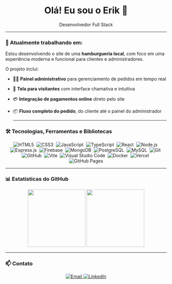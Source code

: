 <h1 align="center">Olá! Eu sou o Erik 👋</h1>

<p align="center">
 Desenvolvedor Full Stack
</p>

---
### 🚧 Atualmente trabalhando em:

Estou desenvolvendo o site de uma **hamburgueria local**, com foco em uma experiência moderna e funcional para clientes e administradores.

O projeto inclui:

- 🧑‍💼 **Painel administrativo** para gerenciamento de pedidos em tempo real  
- 🍔 **Tela para visitantes** com interface chamativa e intuitiva  
- 💳 **Integração de pagamentos online** direto pelo site  
- 📦 **Fluxo completo do pedido**, do cliente até o painel do administrador

  ---
### 🛠 Tecnologias, Ferramentas e Bibliotecas

<div align="center">
  <img src="https://img.shields.io/badge/HTML5-E34F26?style=for-the-badge&logo=html5&logoColor=white" alt="HTML5" />&nbsp;
  <img src="https://img.shields.io/badge/CSS3-1572B6?style=for-the-badge&logo=css3&logoColor=white" alt="CSS3" />&nbsp;
  <img src="https://img.shields.io/badge/JavaScript-F7DF1E?style=for-the-badge&logo=javascript&logoColor=black" alt="JavaScript" />&nbsp;
  <img src="https://img.shields.io/badge/TypeScript-3178C6?style=for-the-badge&logo=typescript&logoColor=white" alt="TypeScript" />&nbsp;
  <img src="https://img.shields.io/badge/React-61DAFB?style=for-the-badge&logo=react&logoColor=black" alt="React" />&nbsp;
  <img src="https://img.shields.io/badge/Node.js-339933?style=for-the-badge&logo=nodedotjs&logoColor=white" alt="Node.js" />&nbsp;
  <img src="https://img.shields.io/badge/Express.js-000000?style=for-the-badge&logo=express&logoColor=white" alt="Express.js" />&nbsp;
  <img src="https://img.shields.io/badge/Firebase-FFCA28?style=for-the-badge&logo=firebase&logoColor=black" alt="Firebase" />&nbsp;
  <img src="https://img.shields.io/badge/MongoDB-47A248?style=for-the-badge&logo=mongodb&logoColor=white" alt="MongoDB" />&nbsp;
  <img src="https://img.shields.io/badge/PostgreSQL-4169E1?style=for-the-badge&logo=postgresql&logoColor=white" alt="PostgreSQL" />&nbsp;
  <img src="https://img.shields.io/badge/MySQL-4479A1?style=for-the-badge&logo=mysql&logoColor=white" alt="MySQL" />&nbsp;
  <img src="https://img.shields.io/badge/Git-F05032?style=for-the-badge&logo=git&logoColor=white" alt="Git" />&nbsp;
  <img src="https://img.shields.io/badge/GitHub-181717?style=for-the-badge&logo=github&logoColor=white" alt="GitHub" />&nbsp;
  <img src="https://img.shields.io/badge/Vite-646CFF?style=for-the-badge&logo=vite&logoColor=white" alt="Vite" />&nbsp;
  <img src="https://img.shields.io/badge/VSCode-007ACC?style=for-the-badge&logo=visualstudiocode&logoColor=white" alt="Visual Studio Code" />&nbsp;
  <img src="https://img.shields.io/badge/Docker-2496ED?style=for-the-badge&logo=docker&logoColor=white" alt="Docker" />&nbsp;
  <img src="https://img.shields.io/badge/Vercel-000000?style=for-the-badge&logo=vercel&logoColor=white" alt="Vercel" />&nbsp;
  <img src="https://img.shields.io/badge/GitHub%20Pages-222222?style=for-the-badge&logo=githubpages&logoColor=white" alt="GitHub Pages" />
</div>

---

### 📊 Estatísticas do GitHub

<div align="center">
  <img height="180em" src="https://github-readme-stats.vercel.app/api?username=eriklmtech&show_icons=true&theme=tokyonight&count_private=true" />
  <img height="180em" src="https://github-readme-stats.vercel.app/api/top-langs/?username=eriklmtech&layout=compact&langs_count=10&theme=tokyonight" />
</div>

---

### 📫 Contato

<div align="center">
  <a href="mailto:erik.trabalho90@gmail.com">
    <img src="https://img.shields.io/badge/-Email-D14836?style=flat-square&logo=gmail&logoColor=white" alt="Email" />
  </a>
  <a href="https://www.linkedin.com/in/erik-luiz-maia-lima" target="_blank">
    <img src="https://img.shields.io/badge/-LinkedIn-0077B5?style=flat-square&logo=linkedin&logoColor=white" alt="LinkedIn" />
  </a>
</div>


